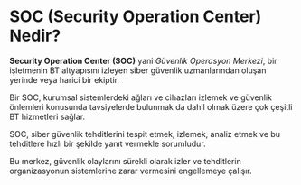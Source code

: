 # SOC (Security Operation Center) Nedir?


**Security Operation Center (SOC)** yani *Güvenlik Operasyon Merkezi*, bir işletmenin BT altyapısını izleyen siber güvenlik uzmanlarından oluşan yerinde veya harici bir ekiptir.  


Bir SOC, kurumsal sistemlerdeki ağları ve cihazları izlemek ve güvenlik önlemleri konusunda tavsiyelerde bulunmak da dahil olmak üzere çok çeşitli BT hizmetleri sağlar.  


SOC, siber güvenlik tehditlerini tespit etmek, izlemek, analiz etmek ve bu tehditlere hızlı bir şekilde yanıt vermekle sorumludur.  


Bu merkez, güvenlik olaylarını sürekli olarak izler ve tehditlerin organizasyonun sistemlerine zarar vermesini engellemeye çalışır.

